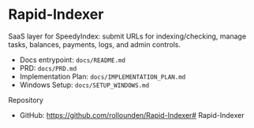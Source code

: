 # Rapid-Indexer

SaaS layer for SpeedyIndex: submit URLs for indexing/checking, manage tasks, balances, payments, logs, and admin controls.

- Docs entrypoint: `docs/README.md`
- PRD: `docs/PRD.md`
- Implementation Plan: `docs/IMPLEMENTATION_PLAN.md`
- Windows Setup: `docs/SETUP_WINDOWS.md`

Repository
- GitHub: https://github.com/rollounden/Rapid-Indexer#   R a p i d - I n d e x e r  
 